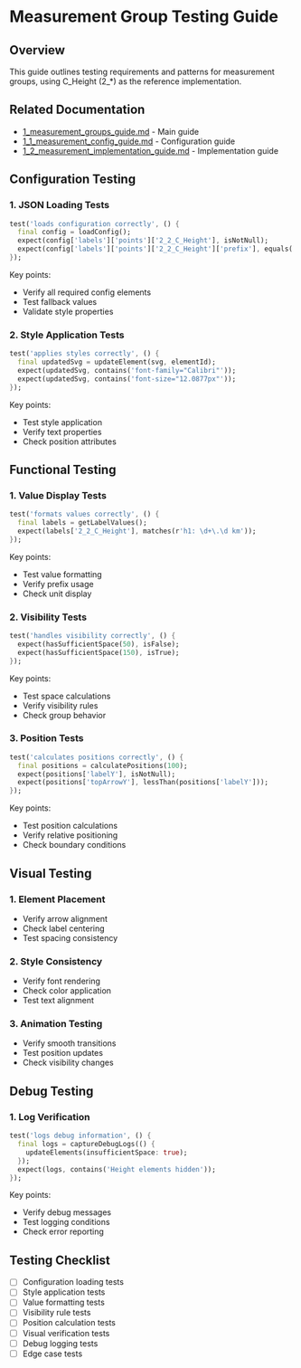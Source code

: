 # Measurement Group Testing Guide

## Overview

This guide outlines testing requirements and patterns for measurement groups, using C_Height (2_*) as the reference implementation.

## Related Documentation
- [1_measurement_groups_guide.md](1_measurement_groups_guide.md) - Main guide
- [1_1_measurement_config_guide.md](1_1_measurement_config_guide.md) - Configuration guide
- [1_2_measurement_implementation_guide.md](1_2_measurement_implementation_guide.md) - Implementation guide

## Configuration Testing

### 1. JSON Loading Tests

```dart
test('loads configuration correctly', () {
  final config = loadConfig();
  expect(config['labels']['points']['2_2_C_Height'], isNotNull);
  expect(config['labels']['points']['2_2_C_Height']['prefix'], equals('h1: '));
});
```

Key points:
- Verify all required config elements
- Test fallback values
- Validate style properties

### 2. Style Application Tests

```dart
test('applies styles correctly', () {
  final updatedSvg = updateElement(svg, elementId);
  expect(updatedSvg, contains('font-family="Calibri"'));
  expect(updatedSvg, contains('font-size="12.0877px"'));
});
```

Key points:
- Test style application
- Verify text properties
- Check position attributes

## Functional Testing

### 1. Value Display Tests

```dart
test('formats values correctly', () {
  final labels = getLabelValues();
  expect(labels['2_2_C_Height'], matches(r'h1: \d+\.\d km'));
});
```

Key points:
- Test value formatting
- Verify prefix usage
- Check unit display

### 2. Visibility Tests

```dart
test('handles visibility correctly', () {
  expect(hasSufficientSpace(50), isFalse);
  expect(hasSufficientSpace(150), isTrue);
});
```

Key points:
- Test space calculations
- Verify visibility rules
- Check group behavior

### 3. Position Tests

```dart
test('calculates positions correctly', () {
  final positions = calculatePositions(100);
  expect(positions['labelY'], isNotNull);
  expect(positions['topArrowY'], lessThan(positions['labelY']));
});
```

Key points:
- Test position calculations
- Verify relative positioning
- Check boundary conditions

## Visual Testing

### 1. Element Placement

- Verify arrow alignment
- Check label centering
- Test spacing consistency

### 2. Style Consistency

- Verify font rendering
- Check color application
- Test text alignment

### 3. Animation Testing

- Verify smooth transitions
- Test position updates
- Check visibility changes

## Debug Testing

### 1. Log Verification

```dart
test('logs debug information', () {
  final logs = captureDebugLogs(() {
    updateElements(insufficientSpace: true);
  });
  expect(logs, contains('Height elements hidden'));
});
```

Key points:
- Verify debug messages
- Test logging conditions
- Check error reporting

## Testing Checklist

- [ ] Configuration loading tests
- [ ] Style application tests
- [ ] Value formatting tests
- [ ] Visibility rule tests
- [ ] Position calculation tests
- [ ] Visual verification tests
- [ ] Debug logging tests
- [ ] Edge case tests
